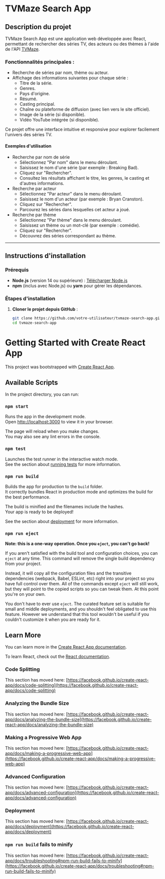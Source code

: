# TVMaze Search App

## Description du projet

TVMaze Search App est une application web développée avec React, permettant de rechercher des séries TV, des acteurs ou des thèmes à l'aide de l'API [TVMaze](https://www.tvmaze.com/api). 

### Fonctionnalités principales :
- Recherche de séries par nom, thème ou acteur.
- Affichage des informations suivantes pour chaque série :
  - Titre de la série.
  - Genres.
  - Pays d'origine.
  - Résumé.
  - Casting principal.
  - Chaîne ou plateforme de diffusion (avec lien vers le site officiel).
  - Image de la série (si disponible).
  - Vidéo YouTube intégrée (si disponible).
  
Ce projet offre une interface intuitive et responsive pour explorer facilement l'univers des séries TV.

#### Exemples d'utilisation
- Recherche par nom de série
  - Sélectionnez "Par nom" dans le menu déroulant.
  - Saisissez le nom d'une série (par exemple : Breaking Bad).
  - Cliquez sur "Rechercher".
  - Consultez les résultats affichant le titre, les genres, le casting et d'autres informations.
- Recherche par acteur
  - Sélectionnez "Par acteur" dans le menu déroulant.
  - Saisissez le nom d'un acteur (par exemple : Bryan Cranston).
  - Cliquez sur "Rechercher".
  - Parcourez les séries dans lesquelles cet acteur a joué.
- Recherche par thème
  - Sélectionnez "Par thème" dans le menu déroulant.
  - Saisissez un thème ou un mot-clé (par exemple : comédie).
  - Cliquez sur "Rechercher".
  - Découvrez des séries correspondant au thème.


---

## Instructions d'installation

### Prérequis
- **Node.js** (version 14 ou supérieure) : [Télécharger Node.js](https://nodejs.org/)
- **npm** (inclus avec Node.js) ou **yarn** pour gérer les dépendances.

### Étapes d'installation

1. **Cloner le projet depuis GitHub** :
   ```bash
   git clone https://github.com/votre-utilisateur/tvmaze-search-app.git
   cd tvmaze-search-app

   
# Getting Started with Create React App

This project was bootstrapped with [Create React App](https://github.com/facebook/create-react-app).

## Available Scripts

In the project directory, you can run:

### `npm start`

Runs the app in the development mode.\
Open [http://localhost:3000](http://localhost:3000) to view it in your browser.

The page will reload when you make changes.\
You may also see any lint errors in the console.

### `npm test`

Launches the test runner in the interactive watch mode.\
See the section about [running tests](https://facebook.github.io/create-react-app/docs/running-tests) for more information.

### `npm run build`

Builds the app for production to the `build` folder.\
It correctly bundles React in production mode and optimizes the build for the best performance.

The build is minified and the filenames include the hashes.\
Your app is ready to be deployed!

See the section about [deployment](https://facebook.github.io/create-react-app/docs/deployment) for more information.

### `npm run eject`

**Note: this is a one-way operation. Once you `eject`, you can't go back!**

If you aren't satisfied with the build tool and configuration choices, you can `eject` at any time. This command will remove the single build dependency from your project.

Instead, it will copy all the configuration files and the transitive dependencies (webpack, Babel, ESLint, etc) right into your project so you have full control over them. All of the commands except `eject` will still work, but they will point to the copied scripts so you can tweak them. At this point you're on your own.

You don't have to ever use `eject`. The curated feature set is suitable for small and middle deployments, and you shouldn't feel obligated to use this feature. However we understand that this tool wouldn't be useful if you couldn't customize it when you are ready for it.

## Learn More

You can learn more in the [Create React App documentation](https://facebook.github.io/create-react-app/docs/getting-started).

To learn React, check out the [React documentation](https://reactjs.org/).

### Code Splitting

This section has moved here: [https://facebook.github.io/create-react-app/docs/code-splitting](https://facebook.github.io/create-react-app/docs/code-splitting)

### Analyzing the Bundle Size

This section has moved here: [https://facebook.github.io/create-react-app/docs/analyzing-the-bundle-size](https://facebook.github.io/create-react-app/docs/analyzing-the-bundle-size)

### Making a Progressive Web App

This section has moved here: [https://facebook.github.io/create-react-app/docs/making-a-progressive-web-app](https://facebook.github.io/create-react-app/docs/making-a-progressive-web-app)

### Advanced Configuration

This section has moved here: [https://facebook.github.io/create-react-app/docs/advanced-configuration](https://facebook.github.io/create-react-app/docs/advanced-configuration)

### Deployment

This section has moved here: [https://facebook.github.io/create-react-app/docs/deployment](https://facebook.github.io/create-react-app/docs/deployment)

### `npm run build` fails to minify

This section has moved here: [https://facebook.github.io/create-react-app/docs/troubleshooting#npm-run-build-fails-to-minify](https://facebook.github.io/create-react-app/docs/troubleshooting#npm-run-build-fails-to-minify)
